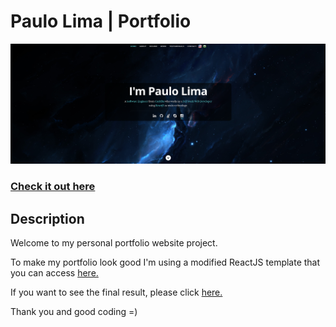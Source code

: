 # Paulo Lima | Portfolio
![ReactJS Resume Website](./static/media/readme.png?raw=true "ReactJS Resume Website")
### <a href="http://timbakerdev.com/">Check it out here</a> 

## Description
Welcome to my personal portfolio website project.

To make my portfolio look good I'm using a modified ReactJS template that you can access <a href="https://github.com/tbakerx/react-resume-template">here.</a>

If you want to see the final result, please click <a href="https://github.com/tbakerx/react-resume-template">here.</a>

Thank you and good coding =)
